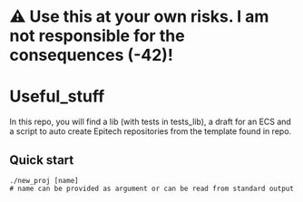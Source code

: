 # ⚠️ Use this at your own risks. I am not responsible for the consequences (-42)!

# Useful_stuff

In this repo, you will find a lib (with tests in tests_lib), a draft for an ECS
and a script to auto
create Epitech repositories from the template found in repo.

## Quick start
```console
./new_proj [name]
# name can be provided as argument or can be read from standard output
```
